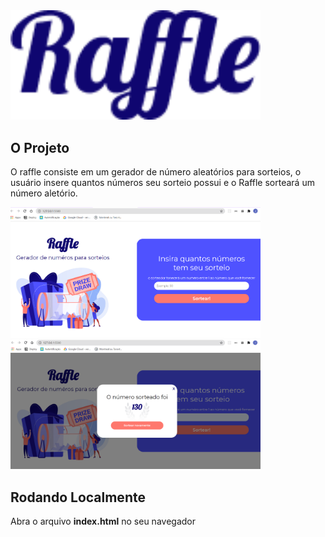 <img src="/assets/logo.png" width="400px" styles="margin: 0 auto;">

## O Projeto
O raffle consiste em um gerador de número aleatórios para sorteios, o usuário insere quantos números seu sorteio possui e o Raffle sorteará um número aletório.

<img src="/assets/screenshots/landing.png" width="400px">

<img src="/assets/screenshots/result.png" width="400px">

## Rodando Localmente

Abra o arquivo <strong>index.html</strong> no seu navegador